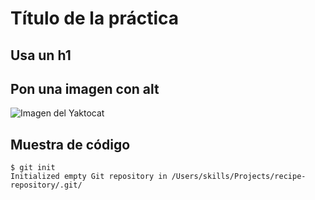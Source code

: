 # Título de la práctica
## Usa un h1 

## Pon una imagen con alt
![Imagen del Yaktocat](https://octodex.github.com/images/yaktocat.png)

## Muestra de código
```
$ git init
Initialized empty Git repository in /Users/skills/Projects/recipe-repository/.git/
```
